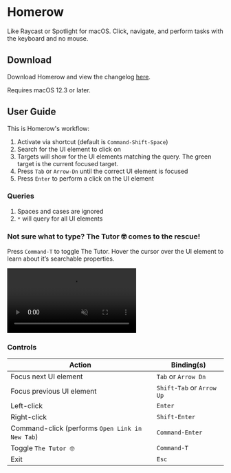 # Homerow

Like Raycast or Spotlight for macOS. Click, navigate, and perform tasks with the keyboard and no mouse.

## Download

Download Homerow and view the changelog [here](https://homerowapp.com/download/).

Requires macOS 12.3 or later.

## User Guide

This is Homerow's workflow:
1. Activate via shortcut (default is `Command-Shift-Space`)
2. Search for the UI element to click on
3. Targets will show for the UI elements matching the query. The green target is the current focused target.
4. Press `Tab` or `Arrow-Dn` until the correct UI element is focused
5. Press `Enter` to perform a click on the UI element

### Queries

1. Spaces and cases are ignored
2. `*` will query for all UI elements

### Not sure what to type? The Tutor 🤓 comes to the rescue!

Press `Command-T` to toggle The Tutor. Hover the cursor over the UI element to learn about it’s searchable properties.

<video src="https://www.homerowapp.com/tutor-demo.mp4" controls autoplay loop muted playsinline style="max-height:640px;"></video>

### Controls

| Action  | Binding(s) |
| ------------- | ------------- |
| Focus next UI element | `Tab` or `Arrow Dn` |
| Focus previous UI element | `Shift-Tab` or `Arrow Up` |
| Left-click | `Enter` |
| Right-click | `Shift-Enter` |
| Command-click (performs `Open Link in New Tab`) | `Command-Enter` |
| Toggle `The Tutor 🤓` | `Command-T` |
| Exit | `Esc` |
